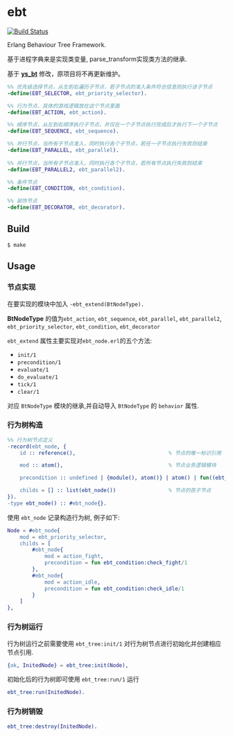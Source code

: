 ebt
=====

[![Build Status](https://travis-ci.org/youscape/ebt.svg?branch=develop)](https://travis-ci.org/youscape/ebt)

Erlang Behaviour Tree Framework.

基于进程字典来是实现类变量, parse_transform实现类方法的继承.

基于 [**ys_bt**](https://git.oschina.net/youscape/ys_bt.git) 修改，原项目将不再更新维护。

```erlang
%% 优先级选择节点，从左到右遍历子节点，若子节点的准入条件符合信息则执行该子节点
-define(EBT_SELECTOR, ebt_priority_selector).

%% 行为节点，具体的游戏逻辑放在这个节点里面
-define(EBT_ACTION, ebt_action).                         

%% 顺序节点，从左到右顺序执行子节点，并仅在一个子节点执行完成后才执行下一个子节点
-define(EBT_SEQUENCE, ebt_sequence).

%% 并行节点，当所有子节点准入，同时执行各个子节点，若任一子节点执行失败则结束
-define(EBT_PARALLEL, ebt_parallel).
                     
%% 并行节点，当所有子节点准入，同时执行各个子节点，若所有节点执行失败则结束
-define(EBT_PARALLEL2, ebt_parallel2).                     

%% 条件节点
-define(EBT_CONDITION, ebt_condition).

%% 装饰节点
-define(EBT_DECORATOR, ebt_decorator).
```

Build
-----
    $ make
    
Usage
-----
### 节点实现
    
在要实现的模块中加入 `-ebt_extend(BtNodeType).` 

**BtNodeType** 的值为`ebt_action`, `ebt_sequence`, `ebt_parallel`, `ebt_parallel2`, `ebt_priority_selector`, `ebt_condition`, `ebt_decorator`

`ebt_extend` 属性主要实现对`ebt_node.erl`的五个方法:
- `init/1`
- `precondition/1`
- `evaluate/1`
- `do_evaluate/1`
- `tick/1`
- `clear/1`

对应 `BtNodeType` 模块的继承,并自动导入 `BtNodeType` 的 `behavior` 属性.

### 行为树构造

```erlang
%% 行为树节点定义
-record(ebt_node, {
    id :: reference(),                              % 节点的唯一标识引用

    mod :: atom(),                                  % 节点业务逻辑模块

    precondition :: undefined | {module(), atom()} | atom() | fun((ebt_node()) -> boolean()),  % 节点准入条件,

    childs = [] :: list(ebt_node())                 % 节点的孩子节点
}).
-type ebt_node() :: #ebt_node{}.

```

使用 `ebt_node` 记录构造行为树, 例子如下:

```erlang
Node = #ebt_node{
    mod = ebt_priority_selector,
    childs = [
        #ebt_node{
            mod = action_fight,
            precondition = fun ebt_condition:check_fight/1
        },
        #ebt_node{
            mod = action_idle,
            precondition = fun ebt_condition:check_idle/1
        }
    ]
},
```

### 行为树运行

行为树运行之前需要使用 `ebt_tree:init/1` 对行为树节点进行初始化并创建相应节点引用.
```erlang
{ok, InitedNode} = ebt_tree:init(Node),
```
初始化后的行为树即可使用 `ebt_tree:run/1` 运行
```erlang
ebt_tree:run(InitedNode).
```

### 行为树销毁
```erlang
ebt_tree:destroy(InitedNode).
```
